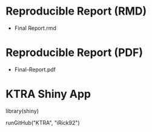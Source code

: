 
# Reproducible Report (RMD)

- Final Report.rmd


# Reproducible Report (PDF)

- Final-Report.pdf


# KTRA Shiny App

library(shiny)

runGitHub("KTRA", "iRick92")
